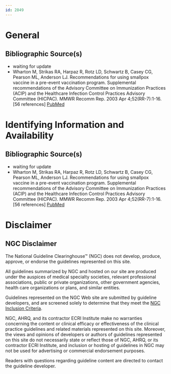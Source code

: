 ```yaml
---
id: 2849
---
```


# General

## Bibliographic Source(s)

- waiting for update
- Wharton M, Strikas RA, Harpaz R, Rotz LD, Schwartz B, Casey CG, Pearson ML, Anderson LJ. Recommendations for using smallpox vaccine in a pre-event vaccination program. Supplemental recommendations of the Advisory Committee on Immunization Practices (ACIP) and the Healthcare Infection Control Practices Advisory Committee (HICPAC). MMWR Recomm Rep. 2003 Apr 4;52(RR-7):1-16. [56 references] [ PubMed ](http://www.ncbi.nlm.nih.gov/entrez/query.fcgi?cmd=Retrieve&db=pubmed&dopt=Abstract&list_uids=12710832)

# Identifying Information and Availability

## Bibliographic Source(s)

- waiting for update
- Wharton M, Strikas RA, Harpaz R, Rotz LD, Schwartz B, Casey CG, Pearson ML, Anderson LJ. Recommendations for using smallpox vaccine in a pre-event vaccination program. Supplemental recommendations of the Advisory Committee on Immunization Practices (ACIP) and the Healthcare Infection Control Practices Advisory Committee (HICPAC). MMWR Recomm Rep. 2003 Apr 4;52(RR-7):1-16. [56 references] [ PubMed ](http://www.ncbi.nlm.nih.gov/entrez/query.fcgi?cmd=Retrieve&db=pubmed&dopt=Abstract&list_uids=12710832)

# Disclaimer

## NGC Disclaimer

The National Guideline Clearinghouse™ (NGC) does not develop, produce, approve, or endorse the guidelines represented on this site.

All guidelines summarized by NGC and hosted on our site are produced under the auspices of medical specialty societies, relevant professional associations, public or private organizations, other government agencies, health care organizations or plans, and similar entities.

Guidelines represented on the NGC Web site are submitted by guideline developers, and are screened solely to determine that they meet the [NGC Inclusion Criteria](/help-and-about/summaries/inclusion-criteria).

NGC, AHRQ, and its contractor ECRI Institute make no warranties concerning the content or clinical efficacy or effectiveness of the clinical practice guidelines and related materials represented on this site. Moreover, the views and opinions of developers or authors of guidelines represented on this site do not necessarily state or reflect those of NGC, AHRQ, or its contractor ECRI Institute, and inclusion or hosting of guidelines in NGC may not be used for advertising or commercial endorsement purposes.

Readers with questions regarding guideline content are directed to contact the guideline developer.

